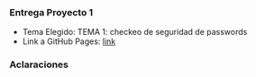 ### Entrega Proyecto 1

- Tema Elegido:  TEMA 1: checkeo de seguridad de passwords
- Link a GitHub Pages: [link](https://fedevirkel.github.io/proyecto-1/) 

### Aclaraciones

<!-- de ser necesario -->

